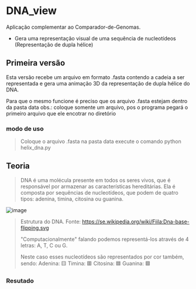# DNA_view
Aplicação complementar ao Comparador-de-Genomas.
- Gera uma representação visual de uma sequência de nucleotídeos (Representação de dupla hélice)

## Primeira versão
Esta versão recebe um arquivo em formato .fasta contendo a cadeia a ser representada e gera uma animação 3D da representação
de dupla hélice do DNA.

Para que o mesmo funcione é preciso que os arquivo .fasta estejam dentro da pasta data
obs.: coloque somente um arquivo, pos o programa pegará o primeiro arquivo que ele encotrar no diretório 

### modo de uso
>Coloque o arquivo .fasta na pasta data
>execute o comando python helix_dna.py  

## Teoria
>DNA é uma molécula presente em todos os seres vivos, que é responsável por armazenar as características hereditárias. Ela é composta por sequências de nucleotídeos, que podem de quatro tipos: adenina, timina, citosina ou guanina.
>
![image](https://github.com/Neves369/Comparador-de-Genomas/assets/63128431/cbebb21e-00ca-46bd-9a62-47f9fa43c687)
>Estrutura do DNA. Fonte: https://se.wikipedia.org/wiki/Fiila:Dna-base-flipping.svg
>
>"Computacionalmente" falando podemos representá-los através de 4 letras: A, T, C ou G.
>
>Neste caso esses nucleotídeos são representados por cor também, sendo:
>Adenina:  🟨
>Timina:   🟥
>Citosina: 🟦
>Guanina:  🟩


### Resutado





